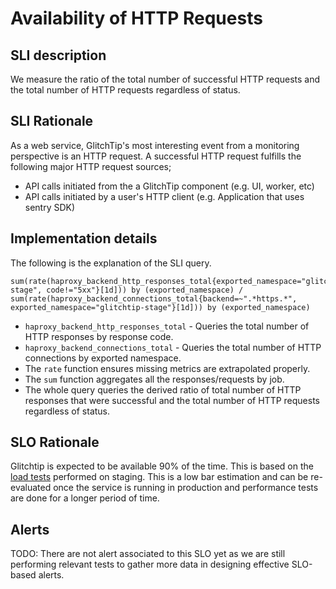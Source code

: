 # Availability of HTTP Requests

## SLI description
We measure the ratio of the total number of successful HTTP requests and the total number of HTTP requests regardless of status.

## SLI Rationale

As a web service, GlitchTip's most interesting event from a monitoring perspective is an HTTP request. A successful HTTP request fulfills the following major HTTP request sources;

* API calls initiated from the a GlitchTip component (e.g. UI, worker, etc)
* API calls initiated by a user's HTTP client (e.g. Application that uses sentry SDK)

## Implementation details

The following is the explanation of the SLI query.

	sum(rate(haproxy_backend_http_responses_total{exported_namespace="glitchtip-stage", code!="5xx"}[1d])) by (exported_namespace) /
	sum(rate(haproxy_backend_connections_total{backend=~".*https.*", exported_namespace="glitchtip-stage"}[1d])) by (exported_namespace)


* `haproxy_backend_http_responses_total` - Queries the total number of HTTP responses by response code.
* `haproxy_backend_connections_total` - Queries the total number of HTTP connections by exported namespace.
* The `rate` function ensures missing metrics are extrapolated properly.
* The `sum` function aggregates all the responses/requests by job.
* The whole query queries the derived ratio of total number of HTTP responses that were successful and the total number of HTTP requests regardless of status.

## SLO Rationale

Glitchtip is expected to be available 90% of the time. This is based on the [load tests](../sops/load-testing.md) performed on staging.
This is a low bar estimation and can be re-evaluated once the service is running in production and performance tests are done for a longer
period of time.

## Alerts

TODO: There are not alert associated to this SLO yet as we are still performing relevant tests to gather more data in designing effective SLO-based alerts.

